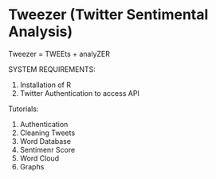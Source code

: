 # Tweezer (Twitter Sentimental Analysis)
Tweezer = TWEEts + analyZER 

SYSTEM REQUIREMENTS:

1. Installation of R
2. Twitter Authentication to access API

Tutorials:

1. Authentication
2. Cleaning Tweets
3. Word Database
4. Sentimenr Score 
5. Word Cloud
6. Graphs
